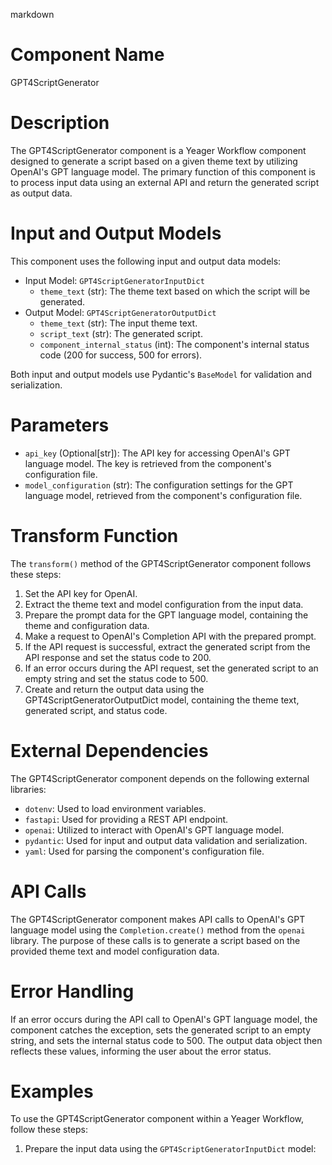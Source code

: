 markdown
# Component Name
GPT4ScriptGenerator

# Description
The GPT4ScriptGenerator component is a Yeager Workflow component designed to generate a script based on a given theme text by utilizing OpenAI's GPT language model. The primary function of this component is to process input data using an external API and return the generated script as output data.

# Input and Output Models
This component uses the following input and output data models:
- Input Model: `GPT4ScriptGeneratorInputDict`
    - `theme_text` (str): The theme text based on which the script will be generated.
- Output Model: `GPT4ScriptGeneratorOutputDict`
    - `theme_text` (str): The input theme text.
    - `script_text` (str): The generated script.
    - `component_internal_status` (int): The component's internal status code (200 for success, 500 for errors).

Both input and output models use Pydantic's `BaseModel` for validation and serialization.

# Parameters
- `api_key` (Optional[str]): The API key for accessing OpenAI's GPT language model. The key is retrieved from the component's configuration file.
- `model_configuration` (str): The configuration settings for the GPT language model, retrieved from the component's configuration file.

# Transform Function
The `transform()` method of the GPT4ScriptGenerator component follows these steps:
1. Set the API key for OpenAI.
2. Extract the theme text and model configuration from the input data.
3. Prepare the prompt data for the GPT language model, containing the theme and configuration data.
4. Make a request to OpenAI's Completion API with the prepared prompt.
5. If the API request is successful, extract the generated script from the API response and set the status code to 200.
6. If an error occurs during the API request, set the generated script to an empty string and set the status code to 500.
7. Create and return the output data using the GPT4ScriptGeneratorOutputDict model, containing the theme text, generated script, and status code.

# External Dependencies
The GPT4ScriptGenerator component depends on the following external libraries:
- `dotenv`: Used to load environment variables.
- `fastapi`: Used for providing a REST API endpoint.
- `openai`: Utilized to interact with OpenAI's GPT language model.
- `pydantic`: Used for input and output data validation and serialization.
- `yaml`: Used for parsing the component's configuration file.

# API Calls
The GPT4ScriptGenerator component makes API calls to OpenAI's GPT language model using the `Completion.create()` method from the `openai` library. The purpose of these calls is to generate a script based on the provided theme text and model configuration data.

# Error Handling
If an error occurs during the API call to OpenAI's GPT language model, the component catches the exception, sets the generated script to an empty string, and sets the internal status code to 500. The output data object then reflects these values, informing the user about the error status.

# Examples
To use the GPT4ScriptGenerator component within a Yeager Workflow, follow these steps:

1. Prepare the input data using the `GPT4ScriptGeneratorInputDict` model:

    